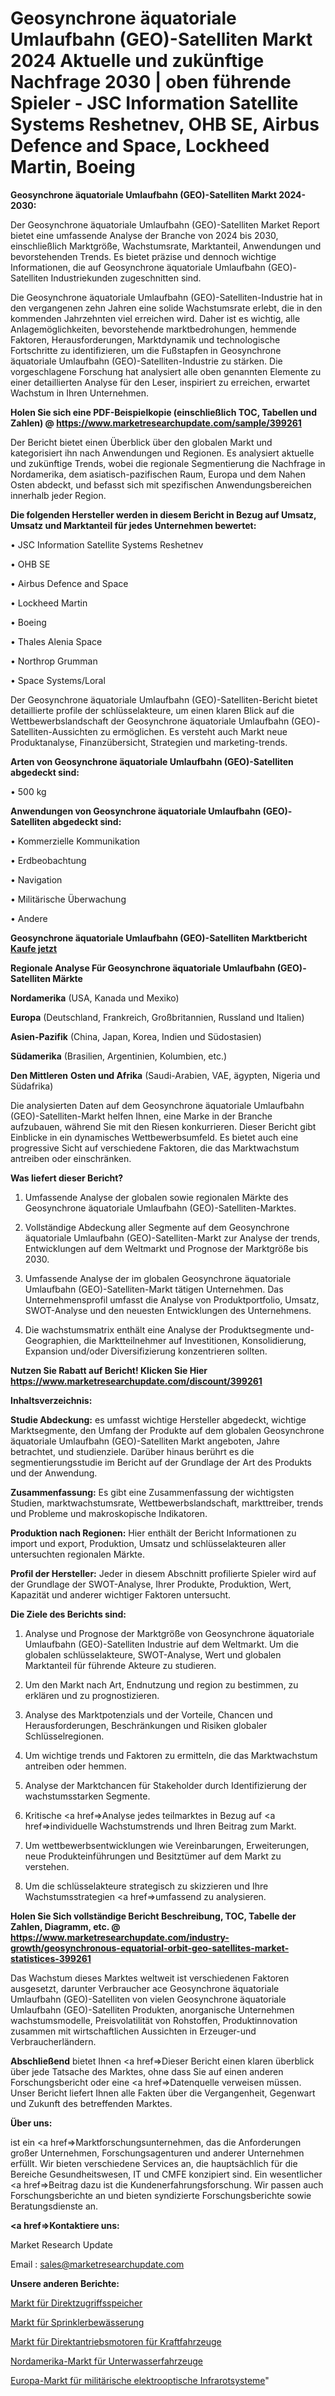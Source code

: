 # Geosynchrone äquatoriale Umlaufbahn (GEO)-Satelliten Markt 2024 Aktuelle und zukünftige Nachfrage 2030 | oben führende Spieler - JSC Information Satellite Systems Reshetnev, OHB SE, Airbus Defence and Space, Lockheed Martin, Boeing

<strong>Geosynchrone äquatoriale Umlaufbahn (GEO)-Satelliten Markt 2024-2030:</strong>

Der Geosynchrone äquatoriale Umlaufbahn (GEO)-Satelliten Market Report bietet eine umfassende Analyse der Branche von 2024 bis 2030, einschließlich Marktgröße, Wachstumsrate, Marktanteil, Anwendungen und bevorstehenden Trends. Es bietet präzise und dennoch wichtige Informationen, die auf Geosynchrone äquatoriale Umlaufbahn (GEO)-Satelliten Industriekunden zugeschnitten sind.

Die Geosynchrone äquatoriale Umlaufbahn (GEO)-Satelliten-Industrie hat in den vergangenen zehn Jahren eine solide Wachstumsrate erlebt, die in den kommenden Jahrzehnten viel erreichen wird. Daher ist es wichtig, alle Anlagemöglichkeiten, bevorstehende marktbedrohungen, hemmende Faktoren, Herausforderungen, Marktdynamik und technologische Fortschritte zu identifizieren, um die Fußstapfen in Geosynchrone äquatoriale Umlaufbahn (GEO)-Satelliten-Industrie zu stärken. Die vorgeschlagene Forschung hat analysiert alle oben genannten Elemente zu einer detaillierten Analyse für den Leser, inspiriert zu erreichen, erwartet Wachstum in Ihren Unternehmen.

<strong>Holen Sie sich eine PDF-Beispielkopie (einschließlich TOC, Tabellen und Zahlen) @
</strong><strong><a href=https://www.marketresearchupdate.com/sample/399261><strong>https://www.marketresearchupdate.com/sample/399261</u></font></a></strong></strong>

Der Bericht bietet einen Überblick über den globalen Markt und kategorisiert ihn nach Anwendungen und Regionen. Es analysiert aktuelle und zukünftige Trends, wobei die regionale Segmentierung die Nachfrage in Nordamerika, dem asiatisch-pazifischen Raum, Europa und dem Nahen Osten abdeckt, und befasst sich mit spezifischen Anwendungsbereichen innerhalb jeder Region.

<strong>Die folgenden Hersteller werden in diesem Bericht in Bezug auf Umsatz, Umsatz und Marktanteil für jedes Unternehmen bewertet:</strong>

• JSC Information Satellite Systems Reshetnev

• OHB SE

• Airbus Defence and Space

• Lockheed Martin

• Boeing

• Thales Alenia Space

• Northrop Grumman

• Space Systems/Loral

Der Geosynchrone äquatoriale Umlaufbahn (GEO)-Satelliten-Bericht bietet detaillierte profile der schlüsselakteure, um einen klaren Blick auf die Wettbewerbslandschaft der Geosynchrone äquatoriale Umlaufbahn (GEO)-Satelliten-Aussichten zu ermöglichen. Es versteht auch Markt neue Produktanalyse, Finanzübersicht, Strategien und marketing-trends.

<strong>Arten von Geosynchrone äquatoriale Umlaufbahn (GEO)-Satelliten abgedeckt sind:</strong>

• 500 kg

<strong>Anwendungen von Geosynchrone äquatoriale Umlaufbahn (GEO)-Satelliten abgedeckt sind:</strong>

• Kommerzielle Kommunikation

• Erdbeobachtung

• Navigation

• Militärische Überwachung

• Andere

<strong>Geosynchrone äquatoriale Umlaufbahn (GEO)-Satelliten Marktbericht <a href=https://www.marketresearchupdate.com/buynow/399261>Kaufe jetzt</a></strong>

<strong>Regionale Analyse Für Geosynchrone äquatoriale Umlaufbahn (GEO)-Satelliten Märkte</strong>

<strong>Nordamerika</strong> (USA, Kanada und Mexiko)

<strong>Europa</strong> (Deutschland, Frankreich, Großbritannien, Russland und Italien)

<strong>Asien-Pazifik</strong> (China, Japan, Korea, Indien und Südostasien)

<strong>Südamerika</strong> (Brasilien, Argentinien, Kolumbien, etc.)

<strong>Den Mittleren</strong> <strong>Osten und Afrika</strong> (Saudi-Arabien, VAE, ägypten, Nigeria und Südafrika)

Die analysierten Daten auf dem Geosynchrone äquatoriale Umlaufbahn (GEO)-Satelliten-Markt helfen Ihnen, eine Marke in der Branche aufzubauen, während Sie mit den Riesen konkurrieren. Dieser Bericht gibt Einblicke in ein dynamisches Wettbewerbsumfeld. Es bietet auch eine progressive Sicht auf verschiedene Faktoren, die das Marktwachstum antreiben oder einschränken.

<strong>Was liefert dieser Bericht?</strong>

1. Umfassende Analyse der globalen sowie regionalen Märkte des Geosynchrone äquatoriale Umlaufbahn (GEO)-Satelliten-Marktes.

2. Vollständige Abdeckung aller Segmente auf dem Geosynchrone äquatoriale Umlaufbahn (GEO)-Satelliten-Markt zur Analyse der trends, Entwicklungen auf dem Weltmarkt und Prognose der Marktgröße bis 2030.

3. Umfassende Analyse der im globalen Geosynchrone äquatoriale Umlaufbahn (GEO)-Satelliten-Markt tätigen Unternehmen. Das Unternehmensprofil umfasst die Analyse von Produktportfolio, Umsatz, SWOT-Analyse und den neuesten Entwicklungen des Unternehmens.

4. Die wachstumsmatrix enthält eine Analyse der Produktsegmente und-Geographien, die Marktteilnehmer auf Investitionen, Konsolidierung, Expansion und/oder Diversifizierung konzentrieren sollten.

<strong>Nutzen Sie Rabatt auf Bericht! Klicken Sie Hier
</strong><strong><a href=https://www.marketresearchupdate.com/discount/399261>https://www.marketresearchupdate.com/discount/399261</b></u></font></strong></a>

<strong>Inhaltsverzeichnis:</strong>

<strong>Studie Abdeckung:</strong> es umfasst wichtige Hersteller abgedeckt, wichtige Marktsegmente, den Umfang der Produkte auf dem globalen Geosynchrone äquatoriale Umlaufbahn (GEO)-Satelliten Markt angeboten, Jahre betrachtet, und studienziele. Darüber hinaus berührt es die segmentierungsstudie im Bericht auf der Grundlage der Art des Produkts und der Anwendung.

<strong>Zusammenfassung:</strong> Es gibt eine Zusammenfassung der wichtigsten Studien, marktwachstumsrate, Wettbewerbslandschaft, markttreiber, trends und Probleme und makroskopische Indikatoren.

<strong>Produktion nach Regionen:</strong> Hier enthält der Bericht Informationen zu import und export, Produktion, Umsatz und schlüsselakteuren aller untersuchten regionalen Märkte.

<strong>Profil der Hersteller:</strong> Jeder in diesem Abschnitt profilierte Spieler wird auf der Grundlage der SWOT-Analyse, Ihrer Produkte, Produktion, Wert, Kapazität und anderer wichtiger Faktoren untersucht.

<strong>Die Ziele des Berichts sind:</strong>

1) Analyse und Prognose der Marktgröße von Geosynchrone äquatoriale Umlaufbahn (GEO)-Satelliten Industrie auf dem Weltmarkt.
Um die globalen schlüsselakteure, SWOT-Analyse, Wert und globalen Marktanteil für führende Akteure zu studieren.

2) Um den Markt nach Art, Endnutzung und region zu bestimmen, zu erklären und zu prognostizieren.

3) Analyse des Marktpotenzials und der Vorteile, Chancen und Herausforderungen, Beschränkungen und Risiken globaler Schlüsselregionen.

4) Um wichtige trends und Faktoren zu ermitteln, die das Marktwachstum antreiben oder hemmen.

5) Analyse der Marktchancen für Stakeholder durch Identifizierung der wachstumsstarken Segmente.

6) Kritische <a href=>Analyse</a> jedes teilmarktes in Bezug auf <a href=>individuelle</a> Wachstumstrends und Ihren Beitrag zum Markt.

7) Um wettbewerbsentwicklungen wie Vereinbarungen, Erweiterungen, neue Produkteinführungen und Besitztümer auf dem Markt zu verstehen.

8) Um die schlüsselakteure strategisch zu skizzieren und Ihre Wachstumsstrategien <a href=>umfassend</a> zu analysieren.

<strong>Holen Sie Sich vollständige Bericht Beschreibung, TOC, Tabelle der Zahlen, Diagramm, etc. @ </strong><strong><a href=https://www.marketresearchupdate.com/industry-growth/geosynchronous-equatorial-orbit-geo-satellites-market-statistices-399261>https://www.marketresearchupdate.com/industry-growth/geosynchronous-equatorial-orbit-geo-satellites-market-statistices-399261</a></font></strong>

Das Wachstum dieses Marktes weltweit ist verschiedenen Faktoren ausgesetzt, darunter Verbraucher ace Geosynchrone äquatoriale Umlaufbahn (GEO)-Satelliten von vielen Geosynchrone äquatoriale Umlaufbahn (GEO)-Satelliten Produkten, anorganische Unternehmen wachstumsmodelle, Preisvolatilität von Rohstoffen, Produktinnovation zusammen mit wirtschaftlichen Aussichten in Erzeuger-und Verbraucherländern.

<strong>Abschließend</strong> bietet Ihnen <a href=>Dieser</a> Bericht einen klaren überblick über jede Tatsache des Marktes, ohne dass Sie auf einen anderen Forschungsbericht oder eine <a href=>Datenquelle</a> verweisen müssen. Unser Bericht liefert Ihnen alle Fakten über die Vergangenheit, Gegenwart und Zukunft des betreffenden Marktes.

<strong>Über uns:</strong>

 ist ein <a href=>Marktfors</a>chungsunternehmen, das die Anforderungen großer Unternehmen, Forschungsagenturen und anderer Unternehmen erfüllt. Wir bieten verschiedene Services an, die hauptsächlich für die Bereiche Gesundheitswesen, IT und CMFE konzipiert sind. Ein wesentlicher <a href=>Beitrag</a> dazu ist die Kundenerfahrungsforschung. Wir passen auch Forschungsberichte an und bieten syndizierte Forschungsberichte sowie Beratungsdienste an.

<strong><a href=>Kontaktiere uns:</a></strong>

Market Research Update

Email : sales@marketresearchupdate.com

<strong>Unsere anderen Berichte:</strong>

<a href=https://www.linkedin.com/pulse/random-access-memory-market-2023-challenges>Markt für Direktzugriffsspeicher</a>

<a href=https://www.linkedin.com/pulse/sprinkler-irrigation-market-research-report>Markt für Sprinklerbewässerung</a>

<a href=https://www.linkedin.com/pulse/automotive-direct-drive-motor-market-size-share-outlook>Markt für Direktantriebsmotoren für Kraftfahrzeuge</a>

<a href=https://www.linkedin.com/pulse/north-america-underwater-rov-market-2023-top>Nordamerika-Markt für Unterwasserfahrzeuge</a>

<a href=https://www.linkedin.com/pulse/europe-military-electro-optics-infrared-systems-market>Europa-Markt für militärische elektrooptische Infrarotsysteme</a>"
